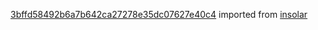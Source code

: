 [3bffd58492b6a7b642ca27278e35dc07627e40c4](https://github.com/insolar/insolar/commit/3bffd58492b6a7b642ca27278e35dc07627e40c4) imported from [insolar](https://github.com/insolar/insolar)
